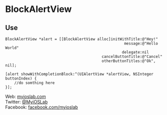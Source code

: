 BlockAlertView
==============

Use
--

```
BlockAlertView *alert = [[BlockAlertView alloc]initWithTitle:@"Hey!"
                                                     message:@"Hello World"
                                                    delegate:nil
                                           cancelButtonTitle:@"Cancel"
                                           otherButtonTitles:@"Ok", nil];
    
[alert showWithCompletionBlock:^(UIAlertView *alertView, NSInteger buttonIndex) {
    //do somthing here
}];
```

Web: [myioslab.com][1]  
Twitter: [@MyiOSLab][2]  
Facebook: [facebook.com/myioslab][3]  
  
  [1]: http://www.myioslab.com "MyiOSLab.com"
  [2]: http://twitter.com/myioslab "MyiOSLab on Twitter"
  [3]: http://www.facebook.com/myioslab "MyiOSLab on Facebook"
